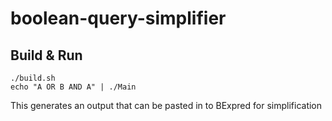# boolean-query-simplifier

## Build & Run
```
./build.sh
echo "A OR B AND A" | ./Main
```

This generates an output that can be pasted in to BExpred for simplification